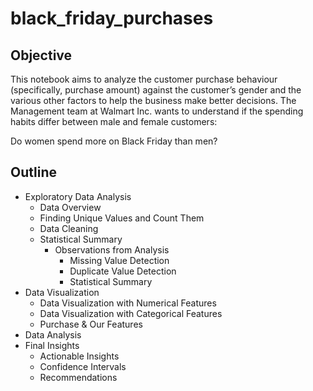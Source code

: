 # black_friday_purchases

## Objective
This notebook aims to analyze the customer purchase behaviour (specifically, purchase amount) against the customer’s gender and the various other factors to help the business make better decisions. The Management team at Walmart Inc. wants to understand if the spending habits differ between male and female customers:

Do women spend more on Black Friday than men?

## Outline
* Exploratory Data Analysis
  * Data Overview
  * Finding Unique Values and Count Them
  * Data Cleaning
  * Statistical Summary
    * Observations from Analysis
      * Missing Value Detection
      * Duplicate Value Detection
      * Statistical Summary
* Data Visualization
  * Data Visualization with Numerical Features
  * Data Visualization with Categorical Features
  * Purchase & Our Features
* Data Analysis
* Final Insights
  * Actionable Insights
  * Confidence Intervals
  * Recommendations
